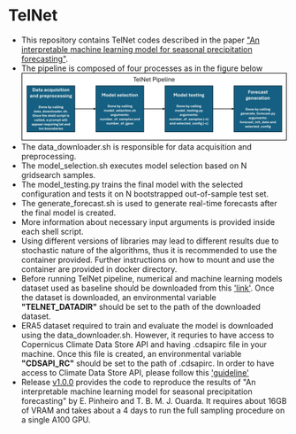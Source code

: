 # TelNet

- This repository contains TelNet codes described in the paper ["An interpretable machine learning model for seasonal precipitation forecasting"](https://www.nature.com/articles/s43247-025-02207-2). 
- The pipeline is composed of four processes as in the figure below
![pipeline](imgs/pipeline.jpg)
- The data_downloader.sh is responsible for data acquisition and preprocessing.
- The model_selection.sh executes model selection based on N gridsearch samples.
- The model_testing.py trains the final model with the selected configuration and tests it on N bootstrapped out-of-sample test set.
- The generate_forecast.sh is used to generate real-time forecasts after the final model is created. 
- More information about necessary input arguments is provided inside each shell script.
- Using different versions of libraries may lead to different results due to stochastic nature of the algorithms, thus it is recommended to use the container provided. Further instructions on how to mount and use the container are provided in docker directory.
- Before running TelNet pipeline, numerical and machine learning models dataset used as baseline should be downloaded from this ['link'](https://drive.google.com/file/d/1EMJr323Oz7j4GIqsV3Bmcv2TklrmBTb7/view?usp=drive_link). Once the dataset is downloaded, an environmental variable **"TELNET_DATADIR"** should be set to the path of the downloaded dataset.
- ERA5 dataset required to train and evaluate the model is downloaded using the data_downloader.sh. However, it requries to have access to Copernicus Climate Data Store API and having .cdsapirc file in your machine. Once this file is created, an environmental variable **"CDSAPI_RC"** should be set to the path of .cdsapirc. In order to have access to Climate Data Store API, please follow this ['guideline'](https://cds.climate.copernicus.eu/how-to-api)
- Release [v1.0.0](https://github.com/enzopinheiro/telnet/tree/v1.0.0) provides the code to reproduce the results of "An interpretable machine learning model for seasonal precipitation forecasting" by E. Pinheiro and T. B. M. J. Ouarda. It requires about 16GB of VRAM and takes about a 4 days to run the full sampling procedure on a single A100 GPU.
